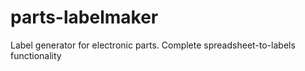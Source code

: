 # parts-labelmaker
Label generator for electronic parts. Complete spreadsheet-to-labels functionality
